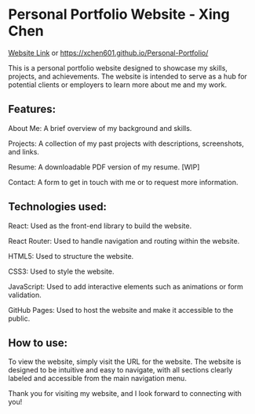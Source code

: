 # Personal Portfolio Website - Xing Chen

[Website Link](https://xchen601.github.io/Personal-Portfolio/) or https://xchen601.github.io/Personal-Portfolio/

This is a personal portfolio website designed to showcase my skills, projects, and achievements. The website is intended to serve as a hub for potential clients or employers to learn more about me and my work.

## Features:

About Me: A brief overview of my background and skills.

Projects: A collection of my past projects with descriptions, screenshots, and links.

Resume: A downloadable PDF version of my resume. [WIP]

Contact: A form to get in touch with me or to request more information.


## Technologies used:

React: Used as the front-end library to build the website.

React Router: Used to handle navigation and routing within the website.

HTML5: Used to structure the website.

CSS3: Used to style the website.

JavaScript: Used to add interactive elements such as animations or form validation.

GitHub Pages: Used to host the website and make it accessible to the public.

## How to use:

To view the website, simply visit the URL for the website. The website is designed to be intuitive and easy to navigate, with all sections clearly labeled and accessible from the main navigation menu.


Thank you for visiting my website, and I look forward to connecting with you!
